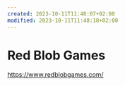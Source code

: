 ```yaml
---
created: 2023-10-11T11:48:07+02:00
modified: 2023-10-11T11:48:18+02:00
---
```


# Red Blob Games

https://www.redblobgames.com/
